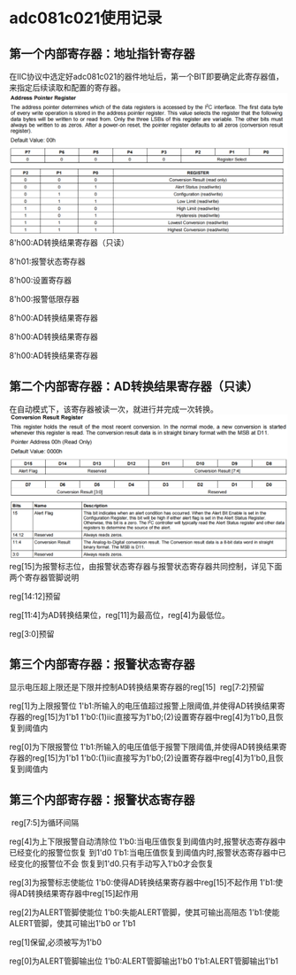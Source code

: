 # adc081c021使用记录
## 第一个内部寄存器：地址指针寄存器
在IIC协议中选定好adc081c021的器件地址后，第一个BIT即要确定此寄存器值，来指定后续读取和配置的寄存器。
![](https://github.com/birdinging6/adc081c021/blob/main/images/1.png)
8'h00:AD转换结果寄存器（只读）

8'h01:报警状态寄存器

8'h00:设置寄存器

8'h00:报警低限存器

8'h00:AD转换结果寄存器

8'h00:AD转换结果寄存器

8'h00:AD转换结果寄存器
## 第二个内部寄存器：AD转换结果寄存器（只读）
在自动模式下，该寄存器被读一次，就进行并完成一次转换。
![](https://github.com/birdinging6/adc081c021/blob/main/images/2.png)
reg[15]为报警标志位，由报警状态寄存器与报警状态寄存器共同控制，详见下面两个寄存器管脚说明

reg[14:12]预留

reg[11:4]为AD转换结果位，reg[11]为最高位，reg[4]为最低位。

reg[3:0]预留
## 第三个内部寄存器：报警状态寄存器
显示电压超上限还是下限并控制AD转换结果寄存器的reg[15]
![]()
reg[7:2]预留

reg[1]为上限报警位 1'b1:所输入的电压值超过报警上限阈值,并使得AD转换结果寄存器的reg[15]为1'b1
                  1'b0:(1)iic直接写为1'b0;(2)设置寄存器中reg[4]为1'b0,且恢复到阈值内

reg[0]为下限报警位 1'b1:所输入的电压值低于报警下限阈值,并使得AD转换结果寄存器的reg[15]为1'b1
                  1'b0:(1)iic直接写为1'b0;(2)设置寄存器中reg[4]为1'b0,且恢复到阈值内
## 第三个内部寄存器：报警状态寄存器

![]()
reg[7:5]为循环间隔

reg[4]为上下限报警自动清除位 1'b0:当电压值恢复到阈值内时,报警状态寄存器中已经变化的报警位恢复                                  到1'd0
                           1'b1:当电压值恢复到阈值内时,报警状态寄存器中已经变化的报警位不会                                  恢复到1'd0.只有手动写入1'b0才会恢复
                           
reg[3]为报警标志使能位 1'b0:使得AD转换结果寄存器中reg[15]不起作用
                      1'b1:使得AD转换结果寄存器中reg[15]起作用

reg[2]为ALERT管脚使能位 1'b0:失能ALERT管脚，使其可输出高阻态
                       1'b1:使能ALERT管脚，使其可输出1'b0 or 1'b1

reg[1]保留,必须被写为1'b0

reg[0]为ALERT管脚输出位 1'b0:ALERT管脚输出1'b0
                       1'b1:ALERT管脚输出1'b1
